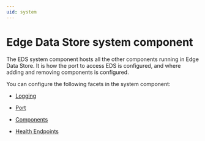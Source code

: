 ```yaml
---
uid: system
---
```


# Edge Data Store system component

The EDS system component hosts all the other components running in Edge Data Store. It is how the port to access EDS is configured, and where adding and removing components is configured.

You can configure the following facets in the system component:

- [Logging](xref:system_Logging_schema)

- [Port](xref:system_Port_schema)

- [Components](xref:system_HealthEndpoints_schema)

- [Health Endpoints](xref:system_HealthEndpoints_schema)
